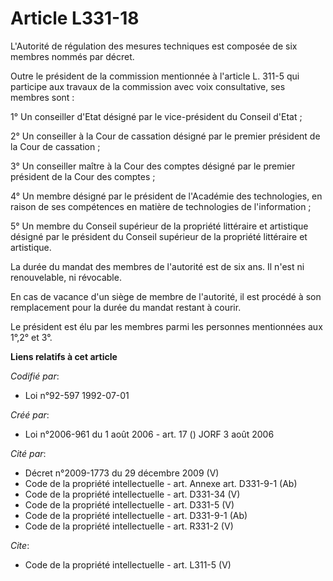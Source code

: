 # Article L331-18

L'Autorité de régulation des mesures techniques est composée de six membres nommés par décret. 

Outre le président de la commission mentionnée à l'article L. 311-5 qui participe aux travaux de la commission avec voix
consultative, ses membres sont : 

1° Un conseiller d'Etat désigné par le vice-président du Conseil d'Etat ; 

2° Un conseiller à la Cour de cassation désigné par le premier président de la Cour de cassation ; 

3° Un conseiller maître à la Cour des comptes désigné par le premier président de la Cour des comptes ; 

4° Un membre désigné par le président de l'Académie des technologies, en raison de ses compétences en matière de technologies
de l'information ; 

5° Un membre du Conseil supérieur de la propriété littéraire et artistique désigné par le président du Conseil supérieur de
la propriété littéraire et artistique. 

La durée du mandat des membres de l'autorité est de six ans. Il n'est ni renouvelable, ni révocable. 

En cas de vacance d'un siège de membre de l'autorité, il est procédé à son remplacement pour la durée du mandat restant à
courir. 

Le président est élu par les membres parmi les personnes mentionnées aux 1°,2° et 3°.

**Liens relatifs à cet article**

_Codifié par_:

  - Loi n°92-597 1992-07-01

_Créé par_:

  - Loi n°2006-961 du 1 août 2006 - art. 17 () JORF 3 août 2006

_Cité par_:

  - Décret n°2009-1773 du 29 décembre 2009 (V)
  - Code de la propriété intellectuelle - art. Annexe art. D331-9-1 (Ab)
  - Code de la propriété intellectuelle - art. D331-34 (V)
  - Code de la propriété intellectuelle - art. D331-5 (V)
  - Code de la propriété intellectuelle - art. D331-9-1 (Ab)
  - Code de la propriété intellectuelle - art. R331-2 (V)

_Cite_:

  - Code de la propriété intellectuelle - art. L311-5 (V)
